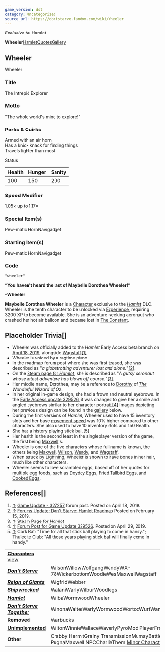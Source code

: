```yaml
---
game_version: dst
category: Uncategorized
source_url: https://dontstarve.fandom.com/wiki/Wheeler
---
```


*Exclusive to:* Hamlet

**Wheeler**[Hamlet](/wiki/Wheeler/Hamlet "Wheeler/Hamlet")[Quotes](/wiki/Wheeler/Quotes "Wheeler/Quotes")[Gallery](/wiki/Wheeler/Gallery "Wheeler/Gallery")

## Wheeler

Wheeler

### Title

The Intrepid Explorer

### Motto

"The whole world's mine to explore!"

### Perks & Quirks

Armed with an air horn  
Has a knick knack for finding things  
Travels lighter than most

Status

| Health | Hunger | Sanity |
| --- | --- | --- |
| 100 | 150 | 200 |

### Speed Modifier

1.05× up to 1.17×

### Special Item(s)

Pew-matic HornNavigadget

### Starting Item(s)

Pew-matic HornNavigadget

### [Code](/wiki/Console "Console")

`"wheeler"`

**“**You haven't heard the last of Maybelle Dorothea Wheeler!**”**

–**Wheeler**

**Maybelle Dorothea Wheeler** is a [Character](/wiki/Characters "Characters") exclusive to the *[Hamlet](/wiki/Don%27t_Starve:_Hamlet "Don't Starve: Hamlet")* DLC. Wheeler is the tenth character to be unlocked via [Experience](/wiki/Experience "Experience"), requiring 3200 XP to become available. She is an adventure-seeking aeronaut who crashed her hot air balloon and became lost in [The Constant](/wiki/The_Constant "The Constant").

## Placeholder Trivia[]

* Wheeler was officially added to the *Hamlet* Early Access beta branch on [April 18, 2019](/wiki/Don%27t_Starve:_Hamlet#April_18.2C_2019 "Don't Starve: Hamlet"), alongside [Wagstaff](/wiki/Wagstaff "Wagstaff").[[1]](#cite_note-1)
* Wheeler is voiced by a ragtime piano.
* In the roadmap forum post where she was first teased, she was described as "*a globetrotting adventurer lost and alone.*"[[2]](#cite_note-2).
* On the [Steam page for *Hamlet*](https://store.steampowered.com/app/712640/Dont_Starve_Hamlet/), she is described as "*A gutsy aeronaut whose latest adventure has blown off course.*"[[3]](#cite_note-3).
* Her middle name, Dorothea, may be a reference to [Dorothy](https://en.wikipedia.org/wiki/Dorothy_Gale "wikipedia:Dorothy Gale") of *[The Wonderful Wizard of Oz](https://en.wikipedia.org/wiki/The_Wonderful_Wizard_of_Oz "wikipedia:The Wonderful Wizard of Oz")*.
* In her original in-game design, she had a frown and neutral eyebrows. In the [Early Access update 329526](/wiki/Don%27t_Starve:_Hamlet#April_29th,_2019 "Don't Starve: Hamlet"), it was changed to give her a smile and angled eyebrows similar to her character portrait.[[4]](#cite_note-4) Images depicting her previous design can be found in the [gallery](#Gallery) below.
* During the first versions of *Hamlet*, Wheeler used to have 15 inventory slots and her base [movement speed](/wiki/Player_Speed "Player Speed") was 10% higher compared to other characters. She also used to have 10 inventory slots and 150 Health.
* She has a history playing stick ball.[[5]](#cite_note-5)
* Her health is the second least in the singleplayer version of the game, the first being [Maxwell](/wiki/Maxwell "Maxwell")'s.
* Wheeler is one of the five characters whose full name is known, the others being [Maxwell](/wiki/Maxwell "Maxwell"), [Wilson](/wiki/Wilson "Wilson"), [Wendy](/wiki/Wendy "Wendy"), and [Wagstaff](/wiki/Wagstaff "Wagstaff").
* When struck by [Lightning](/wiki/Lightning "Lightning"), Wheeler is shown to have bones in her hair, much like other characters.
* Wheeler seems to love scrambled eggs, based off of her quotes for multiple egg foods, such as [Doydoy Eggs](/wiki/Doydoy_Egg "Doydoy Egg"), [Fried Tallbird Eggs](/wiki/Tallbird_Egg "Tallbird Egg"), and [Cooked Eggs](/wiki/Egg "Egg").

## References[]

1. [↑](#cite_ref-1) [Game Update - 327257](https://forums.kleientertainment.com/forums/topic/105072-game-update-327257/) forum post. Posted on April 18, 2019.
2. [↑](#cite_ref-2) [Forums Update: Don't Starve: Hamlet Roadmap](https://forums.kleientertainment.com/forums/topic/102877-dont-starve-hamlet-roadmap/) Posted on February 15, 2019.
3. [↑](#cite_ref-3) [Steam Page for *Hamlet*](https://store.steampowered.com/app/712640/Dont_Starve_Hamlet//)
4. [↑](#cite_ref-4) [Forum Post for Game Update 329526](https://forums.kleientertainment.com/forums/topic/105544-game-update-329526/). Posted on April 29, 2019.
5. [↑](#cite_ref-5) Cork Bat: "Time for all that stick ball playing to come in handy."; Thulecite Club: "All those years playing stick ball will finally come in handy."

|  |  |
| --- | --- |
| **[Characters](/wiki/Characters "Characters")** [view](/wiki/Template:Characters "Template:Characters") | |
| ***[Don't Starve](/wiki/Don%27t_Starve "Don't Starve")*** | WilsonWillowWolfgangWendyWX-78WickerbottomWoodieWesMaxwellWagstaff |
| ***[Reign of Giants](/wiki/Reign_of_Giants "Reign of Giants")*** | WigfridWebber |
| ***[Shipwrecked](/wiki/Shipwrecked "Shipwrecked")*** | WalaniWarlyWilburWoodlegs |
| ***[Hamlet](/wiki/Hamlet "Hamlet")*** | WilbaWormwoodWheeler |
| ***[Don't Starve Together](/wiki/Don%27t_Starve_Together "Don't Starve Together")*** | WinonaWalterWarlyWormwoodWortoxWurtWandaWonkey |
| **Removed** | Warbucks |
| **[Unimplemented](/wiki/Unimplemented_Characters "Unimplemented Characters")** | WiltonWinnieWallaceWaverlyPyroMod PlayerFrog Webber |
| **Other** | Crabby HermitGrainy TransmissionMumsyBattlemaster PugnaMaxwell NPCCharlieThem [Minor Characters](/wiki/Minor_Characters "Minor Characters") |
